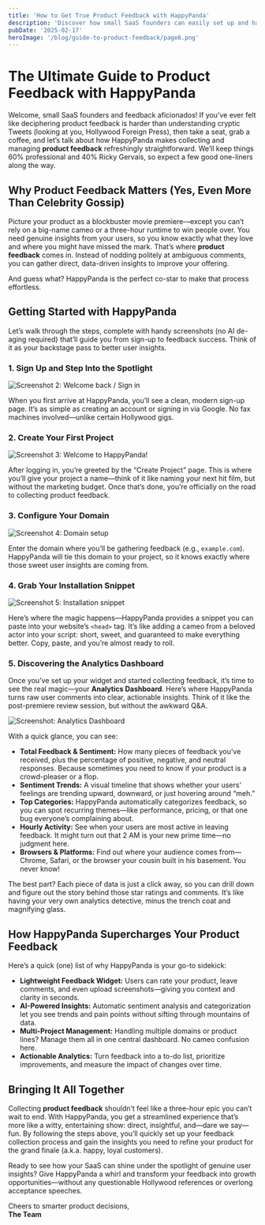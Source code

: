 ```yaml
---
title: 'How to Get True Product Feedback with HappyPanda'
description: 'Discover how small SaaS founders can easily set up and harness the power of product feedback using HappyPanda. From account creation to embedding the widget, learn how to gather insights that drive growth.'
pubDate: '2025-02-17'
heroImage: '/blog/guide-to-product-feedback/page6.png'
---
```


# The Ultimate Guide to Product Feedback with HappyPanda

Welcome, small SaaS founders and feedback aficionados! If you’ve ever felt like deciphering product feedback is harder than understanding cryptic Tweets (looking at you, Hollywood Foreign Press), then take a seat, grab a coffee, and let’s talk about how HappyPanda makes collecting and managing **product feedback** refreshingly straightforward. We’ll keep things 60% professional and 40% Ricky Gervais, so expect a few good one-liners along the way.

## Why Product Feedback Matters (Yes, Even More Than Celebrity Gossip)

Picture your product as a blockbuster movie premiere—except you can’t rely on a big-name cameo or a three-hour runtime to win people over. You need genuine insights from your users, so you know exactly what they love and where you might have missed the mark. That’s where **product feedback** comes in. Instead of nodding politely at ambiguous comments, you can gather direct, data-driven insights to improve your offering.

And guess what? HappyPanda is the perfect co-star to make that process effortless.

## Getting Started with HappyPanda

Let’s walk through the steps, complete with handy screenshots (no AI de-aging required) that’ll guide you from sign-up to feedback success. Think of it as your backstage pass to better user insights.

### 1. Sign Up and Step Into the Spotlight

![Screenshot 2: Welcome back / Sign in](/blog/guide-to-product-feedback/page2.png)

When you first arrive at HappyPanda, you’ll see a clean, modern sign-up page. It’s as simple as creating an account or signing in via Google. No fax machines involved—unlike certain Hollywood gigs.

### 2. Create Your First Project

![Screenshot 3: Welcome to HappyPanda!](/blog/guide-to-product-feedback/page3.png)

After logging in, you’re greeted by the “Create Project” page. This is where you’ll give your project a name—think of it like naming your next hit film, but without the marketing budget. Once that’s done, you’re officially on the road to collecting product feedback.

### 3. Configure Your Domain

![Screenshot 4: Domain setup](/blog/guide-to-product-feedback/page4.png)

Enter the domain where you’ll be gathering feedback (e.g., `example.com`). HappyPanda will tie this domain to your project, so it knows exactly where those sweet user insights are coming from.

### 4. Grab Your Installation Snippet

![Screenshot 5: Installation snippet](/blog/guide-to-product-feedback/page5.png)

Here’s where the magic happens—HappyPanda provides a snippet you can paste into your website’s `<head>` tag. It’s like adding a cameo from a beloved actor into your script: short, sweet, and guaranteed to make everything better. Copy, paste, and you’re almost ready to roll.

### 5. Discovering the Analytics Dashboard

Once you’ve set up your widget and started collecting feedback, it’s time to see the real magic—your **Analytics Dashboard**. Here’s where HappyPanda turns raw user comments into clear, actionable insights. Think of it like the post-premiere review session, but without the awkward Q&A.

![Screenshot: Analytics Dashboard](/blog/guide-to-product-feedback/page6.png)

With a quick glance, you can see:

- **Total Feedback & Sentiment:** How many pieces of feedback you’ve received, plus the percentage of positive, negative, and neutral responses. Because sometimes you need to know if your product is a crowd-pleaser or a flop.
- **Sentiment Trends:** A visual timeline that shows whether your users’ feelings are trending upward, downward, or just hovering around “meh.”
- **Top Categories:** HappyPanda automatically categorizes feedback, so you can spot recurring themes—like performance, pricing, or that one bug everyone’s complaining about.
- **Hourly Activity:** See when your users are most active in leaving feedback. It might turn out that 2 AM is your new prime time—no judgment here.
- **Browsers & Platforms:** Find out where your audience comes from—Chrome, Safari, or the browser your cousin built in his basement. You never know!

The best part? Each piece of data is just a click away, so you can drill down and figure out the story behind those star ratings and comments. It’s like having your very own analytics detective, minus the trench coat and magnifying glass.


## How HappyPanda Supercharges Your Product Feedback

Here’s a quick (one) list of why HappyPanda is your go-to sidekick:

- **Lightweight Feedback Widget:** Users can rate your product, leave comments, and even upload screenshots—giving you context and clarity in seconds.  
- **AI-Powered Insights:** Automatic sentiment analysis and categorization let you see trends and pain points without sifting through mountains of data.  
- **Multi-Project Management:** Handling multiple domains or product lines? Manage them all in one central dashboard. No cameo confusion here.  
- **Actionable Analytics:** Turn feedback into a to-do list, prioritize improvements, and measure the impact of changes over time.

## Bringing It All Together

Collecting **product feedback** shouldn’t feel like a three-hour epic you can’t wait to end. With HappyPanda, you get a streamlined experience that’s more like a witty, entertaining show: direct, insightful, and—dare we say—fun. By following the steps above, you’ll quickly set up your feedback collection process and gain the insights you need to refine your product for the grand finale (a.k.a. happy, loyal customers).

Ready to see how your SaaS can shine under the spotlight of genuine user insights? Give HappyPanda a whirl and transform your feedback into growth opportunities—without any questionable Hollywood references or overlong acceptance speeches.

Cheers to smarter product decisions,  
**The Team**